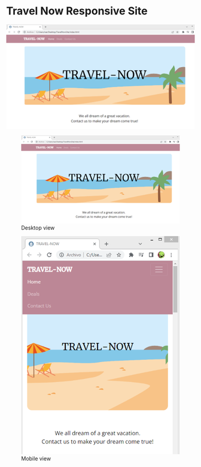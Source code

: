 <h1>Travel Now Responsive Site</h1>
<img src="TravelNow.PNG">
<figure>
  <img src="TravelNow.PNG">
  <caption>Desktop view</caption>
</figure>
<figure>
  <img src="TravelNow2.PNG">
  <caption>Mobile view</caption>
</figure>


